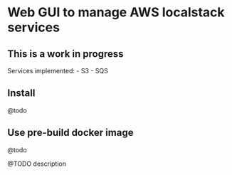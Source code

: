 # Web GUI to manage AWS localstack services

## This is a work in progress ##

Services implemented:
    - S3
    - SQS

## Install
@todo

## Use pre-build docker image
@todo


@TODO description     

